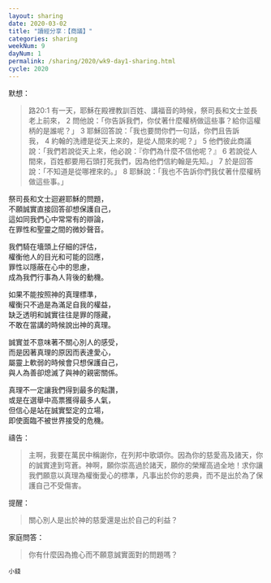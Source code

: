 ```yaml
---
layout: sharing
date: 2020-03-02
title: "讀經分享：【商議】"
categories: sharing
weekNum: 9
dayNum: 1
permalink: /sharing/2020/wk9-day1-sharing.html
cycle: 2020
---
```


默想：
>路20:1 有一天，耶穌在殿裡教訓百姓、講福音的時候，祭司長和文士並長老上前來， 2 問他說：「你告訴我們，你仗著什麼權柄做這些事？給你這權柄的是誰呢？」 3 耶穌回答說：「我也要問你們一句話，你們且告訴我， 4 約翰的洗禮是從天上來的，是從人間來的呢？」 5 他們彼此商議說：「我們若說從天上來，他必說：『你們為什麼不信他呢？』 6 若說從人間來，百姓都要用石頭打死我們，因為他們信約翰是先知。」 7 於是回答說：「不知道是從哪裡來的。」 8 耶穌說：「我也不告訴你們我仗著什麼權柄做這些事。」  
 
祭司長和文士迴避耶穌的問題，  
不願誠實直接回答卻想保護自己，  
這如同我們心中常常有的辯論，  
在罪性和聖靈之間的微妙聲音。  

我們騎在墻頭上仔細的評估，  
權衡他人的目光和可能的回應，  
罪性以隱蔽在心中的思慮，  
成為我們行事為人背後的動機。  

如果不能按照神的真理標準，  
權衡只不過是為滿足自我的權益，  
缺乏透明和誠實往往是罪的隱藏，  
不敢在當講的時候說出神的真理。  

誠實並不意味著不關心別人的感受，  
而是因著真理的原因而表達愛心，  
屬靈上軟弱的時候會只想保護自己，  
與人為善卻熄滅了與神的親密關係。  

真理不一定讓我們得到最多的點讚，  
或是在選舉中高票獲得最多人氣，  
但信心是站在誠實堅定的立場，  
即使面臨不被世界接受的危機。  

禱告：
>主啊，我要在萬民中稱謝你，在列邦中歌頌你。因為你的慈愛高及諸天，你的誠實達到穹蒼。神啊，願你崇高過於諸天，願你的榮耀高過全地！求你讓我們願意以真理為權衡愛心的標準，凡事出於你的恩典，而不是出於為了保護自己不受傷害。  

提醒：
>關心別人是出於神的慈愛還是出於自己的利益？  

家庭問答：
>你有什麼因為擔心而不願意誠實面對的問題嗎？  

`小錢`  
